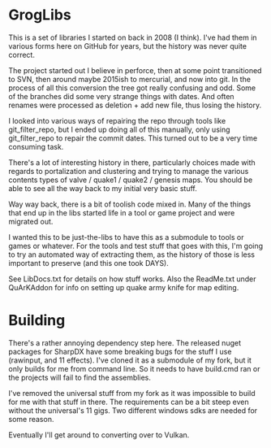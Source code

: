 # GrogLibs
This is a set of libraries I started on back in 2008 (I think).  I've had them in various forms here on GitHub for years, but the history was never quite correct.

The project started out I believe in perforce, then at some point transitioned to SVN, then around maybe 2015ish to mercurial, and now into git.  In the process of all this conversion the tree got really confusing and odd.  Some of the branches did some very strange things with dates.  And often renames were processed as deletion + add new file, thus losing the history.

I looked into various ways of repairing the repo through tools like git_filter_repo, but I ended up doing all of this manually, only using git_filter_repo to repair the commit dates.  This turned out to be a very time consuming task.

There's a lot of interesting history in there, particularly choices made with regards to portalization and clustering and trying to manage the various contents types of valve / quake1 / quake2 / genesis maps.  You should be able to see all the way back to my initial very basic stuff.

Way way back, there is a bit of toolish code mixed in.  Many of the things that end up in the libs started life in a tool or game project and were migrated out.

I wanted this to be just-the-libs to have this as a submodule to tools or games or whatever.  For the tools and test stuff that goes with this, I'm going to try an automated way of extracting them, as the history of those is less important to preserve (and this one took DAYS).

See LibDocs.txt for details on how stuff works.  Also the ReadMe.txt under QuArKAddon for info on setting up quake army knife for map editing.

# Building

There's a rather annoying dependency step here.  The released nuget packages for SharpDX have some breaking bugs for the stuff I use (rawinput, and 11 effects).  I've cloned it as a submodule of my fork, but it only builds for me from command line.  So it needs to have build.cmd ran or the projects will fail to find the assemblies.

I've removed the universal stuff from my fork as it was impossible to build for me with that stuff in there.  The requirements can be a bit steep even without the universal's 11 gigs.  Two different windows sdks are needed for some reason.

Eventually I'll get around to converting over to Vulkan.

